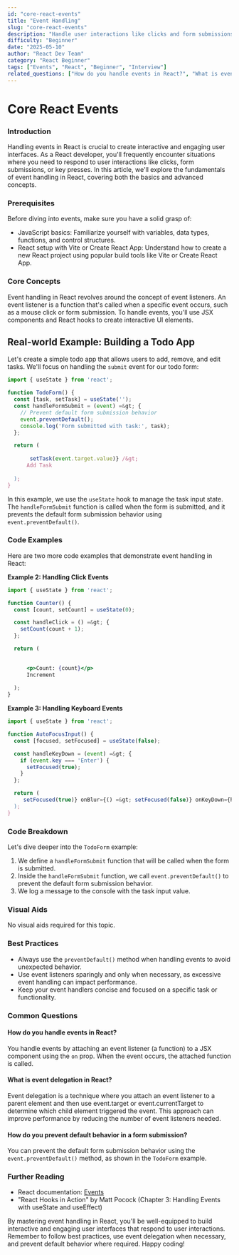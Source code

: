 ```yaml
---
id: "core-react-events"
title: "Event Handling"
slug: "core-react-events"
description: "Handle user interactions like clicks and form submissions in React."
difficulty: "Beginner"
date: "2025-05-10"
author: "React Dev Team"
category: "React Beginner"
tags: ["Events", "React", "Beginner", "Interview"]
related_questions: ["How do you handle events in React?", "What is event delegation in React?", "How do you prevent default behavior in a form submission?"]
---
```


**Core React Events**
================================

### Introduction
Handling events in React is crucial to create interactive and engaging user interfaces. As a React developer, you'll frequently encounter situations where you need to respond to user interactions like clicks, form submissions, or key presses. In this article, we'll explore the fundamentals of event handling in React, covering both the basics and advanced concepts.

### Prerequisites
Before diving into events, make sure you have a solid grasp of:

* JavaScript basics: Familiarize yourself with variables, data types, functions, and control structures.
* React setup with Vite or Create React App: Understand how to create a new React project using popular build tools like Vite or Create React App.

### Core Concepts
Event handling in React revolves around the concept of event listeners. An event listener is a function that's called when a specific event occurs, such as a mouse click or form submission. To handle events, you'll use JSX components and React hooks to create interactive UI elements.

Real-world Example: Building a Todo App
-----------------------------------------

Let's create a simple todo app that allows users to add, remove, and edit tasks. We'll focus on handling the `submit` event for our todo form:
```jsx
import { useState } from 'react';

function TodoForm() {
  const [task, setTask] = useState('');
  const handleFormSubmit = (event) =&gt; {
    // Prevent default form submission behavior
    event.preventDefault();
    console.log('Form submitted with task:', task);
  };

  return (
    
       setTask(event.target.value)} /&gt;
      Add Task
    
  );
}
```
In this example, we use the `useState` hook to manage the task input state. The `handleFormSubmit` function is called when the form is submitted, and it prevents the default form submission behavior using `event.preventDefault()`.

### Code Examples
Here are two more code examples that demonstrate event handling in React:

**Example 2: Handling Click Events**
```jsx
import { useState } from 'react';

function Counter() {
  const [count, setCount] = useState(0);

  const handleClick = () =&gt; {
    setCount(count + 1);
  };

  return (
    

      <p>Count: {count}</p>
      Increment
    
  );
}
```
**Example 3: Handling Keyboard Events**
```jsx
import { useState } from 'react';

function AutoFocusInput() {
  const [focused, setFocused] = useState(false);

  const handleKeyDown = (event) =&gt; {
    if (event.key === 'Enter') {
      setFocused(true);
    }
  };

  return (
     setFocused(true)} onBlur={() =&gt; setFocused(false)} onKeyDown={handleKeyDown} /&gt;
  );
}
```
### Code Breakdown
Let's dive deeper into the `TodoForm` example:

1. We define a `handleFormSubmit` function that will be called when the form is submitted.
2. Inside the `handleFormSubmit` function, we call `event.preventDefault()` to prevent the default form submission behavior.
3. We log a message to the console with the task input value.

### Visual Aids
No visual aids required for this topic.

### Best Practices

* Always use the `preventDefault()` method when handling events to avoid unexpected behavior.
* Use event listeners sparingly and only when necessary, as excessive event handling can impact performance.
* Keep your event handlers concise and focused on a specific task or functionality.

### Common Questions
#### How do you handle events in React?
You handle events by attaching an event listener (a function) to a JSX component using the `on` prop. When the event occurs, the attached function is called.

#### What is event delegation in React?
Event delegation is a technique where you attach an event listener to a parent element and then use event.target or event.currentTarget to determine which child element triggered the event. This approach can improve performance by reducing the number of event listeners needed.

#### How do you prevent default behavior in a form submission?
You can prevent the default form submission behavior using the `event.preventDefault()` method, as shown in the `TodoForm` example.

### Further Reading
* React documentation: [Events](https://reactjs.org/docs/events.html)
* "React Hooks in Action" by Matt Pocock (Chapter 3: Handling Events with useState and useEffect)

By mastering event handling in React, you'll be well-equipped to build interactive and engaging user interfaces that respond to user interactions. Remember to follow best practices, use event delegation when necessary, and prevent default behavior where required. Happy coding!